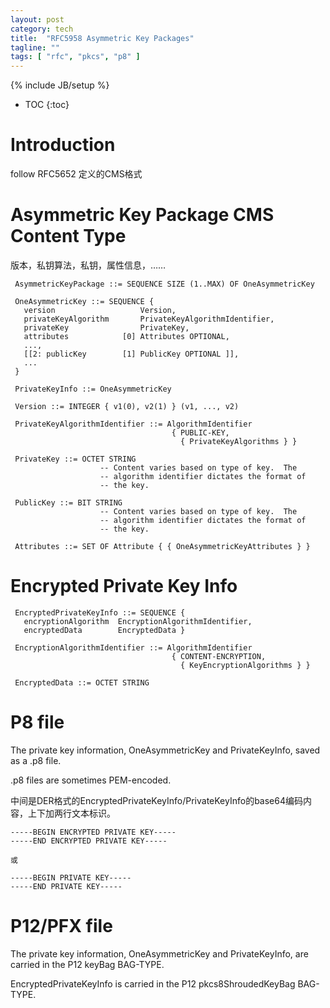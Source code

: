 ```yaml
---
layout: post
category: tech
title:  "RFC5958 Asymmetric Key Packages"
tagline: ""
tags: [ "rfc", "pkcs", "p8" ] 
---
```

{% include JB/setup %}

* TOC
{:toc}

# Introduction

follow RFC5652 定义的CMS格式

# Asymmetric Key Package CMS Content Type

版本，私钥算法，私钥，属性信息，……

     AsymmetricKeyPackage ::= SEQUENCE SIZE (1..MAX) OF OneAsymmetricKey

     OneAsymmetricKey ::= SEQUENCE {
       version                   Version,
       privateKeyAlgorithm       PrivateKeyAlgorithmIdentifier,
       privateKey                PrivateKey,
       attributes            [0] Attributes OPTIONAL,
       ...,
       [[2: publicKey        [1] PublicKey OPTIONAL ]],
       ...
     }

     PrivateKeyInfo ::= OneAsymmetricKey

     Version ::= INTEGER { v1(0), v2(1) } (v1, ..., v2)

     PrivateKeyAlgorithmIdentifier ::= AlgorithmIdentifier
                                        { PUBLIC-KEY,
                                          { PrivateKeyAlgorithms } }

     PrivateKey ::= OCTET STRING
                        -- Content varies based on type of key.  The
                        -- algorithm identifier dictates the format of
                        -- the key.

     PublicKey ::= BIT STRING
                        -- Content varies based on type of key.  The
                        -- algorithm identifier dictates the format of
                        -- the key.

     Attributes ::= SET OF Attribute { { OneAsymmetricKeyAttributes } }


# Encrypted Private Key Info

     EncryptedPrivateKeyInfo ::= SEQUENCE {
       encryptionAlgorithm  EncryptionAlgorithmIdentifier,
       encryptedData        EncryptedData }

     EncryptionAlgorithmIdentifier ::= AlgorithmIdentifier
                                        { CONTENT-ENCRYPTION,
                                          { KeyEncryptionAlgorithms } }

     EncryptedData ::= OCTET STRING

# P8 file 

The private key information, OneAsymmetricKey and PrivateKeyInfo, saved as a .p8 file.

.p8 files are sometimes PEM-encoded.

中间是DER格式的EncryptedPrivateKeyInfo/PrivateKeyInfo的base64编码内容，上下加两行文本标识。

    -----BEGIN ENCRYPTED PRIVATE KEY-----
    -----END ENCRYPTED PRIVATE KEY-----

    或

    -----BEGIN PRIVATE KEY-----
    -----END PRIVATE KEY-----



# P12/PFX file

The private key information, OneAsymmetricKey and PrivateKeyInfo, are carried in the P12 keyBag BAG-TYPE.  

EncryptedPrivateKeyInfo is carried in the P12 pkcs8ShroudedKeyBag BAG-TYPE.
